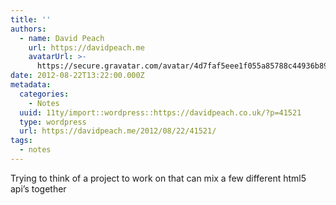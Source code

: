 ```yaml
---
title: ''
authors:
  - name: David Peach
    url: https://davidpeach.me
    avatarUrl: >-
      https://secure.gravatar.com/avatar/4d7faf5eee1f055a85788c44936b8995eaab6dfb004e7854ec747ccb272e91ee?s=96&d=mm&r=g
date: 2012-08-22T13:22:00.000Z
metadata:
  categories:
    - Notes
  uuid: 11ty/import::wordpress::https://davidpeach.co.uk/?p=41521
  type: wordpress
  url: https://davidpeach.me/2012/08/22/41521/
tags:
  - notes
---
```

Trying to think of a project to work on that can mix a few different html5 api’s together